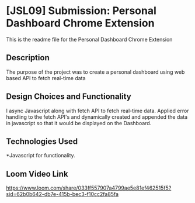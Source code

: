 # [JSL09] Submission: Personal Dashboard Chrome Extension

This is the readme file for the Personal Dashboard Chrome Extension

## Description

The purpose of the project was to create a personal dashboard using web based API to fetch real-time data

## Design Choices and Functionality

I async Javascript along with fetch API to fetch real-time data. Applied error handling to the fetch API's and dynamically created and appended the data in javascript so that it would be displayed on the Dashboard.

## Technologies Used

\*Javascript for functionality.

## Loom Video Link

https://www.loom.com/share/033ff557907a4799ae5e81ef462515f5?sid=62b0b642-db7e-415b-bec3-f10cc2fa85fa

